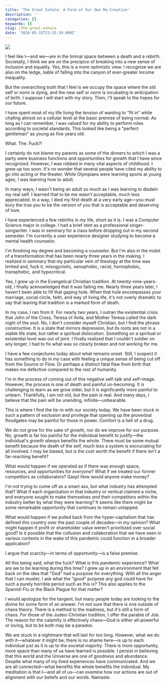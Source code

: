 ```yaml
---
title: 'The Great Exhale: A Form of Our Own Re-Creation'
description: ''
categories: []
keywords: []
slug: /the-great-exhale
date: '2020-05-15T23:35:39.000Z'
---
```


![](https://images.unsplash.com/photo-1461344577544-4e5dc9487184?ixlib=rb-1.2.1&q=80&fm=jpg&crop=entropy&cs=tinysrgb&w=2000&fit=max&ixid=eyJhcHBfaWQiOjExNzczfQ)

I feel like I—and we—are in the liminal space between a death and a rebirth. Societally, I think we are on the precipice of breaking into a new sense of inclusion and equality. Yes, this is a more optimistic view. I recognize we are also on the ledge, liable of falling into the canyon of ever-greater income inequality.

But the overarching truth that I feel is we occupy the space where the old self or norm is dying, and the new self or norm is incubating in anticipation of birth. I suppose I will start with my story. Then, I'll speak to the hopes for our future.

I have spent most of my life living the tension of wanting to "fit in" while chafing almost on a cellular level at the basic premise of being normal. As long as I can remember, I was valued for my ability to perform roles according to societal standards. This looked like being a "perfect gentleman" as young as five years old.

What. The. Fuck?!

I certainly do not blame my parents as some of the dinners to which I was a party were business functions and opportunities for growth that I have since recognized. However, I was robbed in many vital aspects of childhood. I grew up too soon. It's no wonder that several people have cited my ability to go into acting or the theater. While Olympians were learning sports at young ages, I was learning how to adult.

In many ways, I wasn't being an adult so much as I was learning to disdain my real self. I learned that to be me wasn't acceptable, much less appreciated. In a way, I died my first death at a very early age—you must bury the true you to be the version of you that is acceptable and deserving of love.

I have experienced a few rebirths in my life, short as it is. I was a Computer Science major in college. I had a brief stint as a professional singer-songwriter. I was in seminary for a class before dropping out in my second semester. I'm currently a user experience designer studying to become a mental health counselor.

I'm finishing my degree and becoming a counselor. But I'm also in the midst of a transformation that has been nearly three years in the making. I realized in seminary that my particular vein of theology at the time was limited and, fuck it, misogynistic, xenophobic, racist, homophobic, transphobic, and hypocritical.

Yes, I grew up in the Evangelical Christian tradition. At twenty-nine-years-old, I finally acknowledged that it was failing me. Nearly three years later, I haven't been able to fill that gaping hole. When that hole encompasses your marriage, social circle, faith, and way of living life, it's not overly dramatic to say that leaving that tradition is a marked form of death.

In my case, I ran from it. For nearly two years, I outran the existential crisis that John of the Cross, Teresa of Avila, and Mother Teresa called the dark night of the soul. No, I don't consider myself Christian, but I find the phrase constructive. It is a state that mirrors depression, but its roots are not in a stable life state, but rather a spiritual dislocation. Something on a spiritual or existential level was out of joint. I finally realized that I couldn't soldier on any longer; I had to fix what was so clearly broken and not working for me.

I have a few conjectures today about what remains unset. Still, I suspect it has something to do in my case with feeling a unique sense of being cut off from the Source or Flow. Or perhaps a distinct fatal flaw from birth that makes me defective compared to the rest of humanity.

I'm in the process of coming out of this negative self-talk and self-image. However, the process is one of death and painful un-becoming. It is challenging to learn as we grow older, but it is significantly more painful to unlearn. Thankfully, I am not old, but the pain is real. And many days, I believe that the pain will be unending, infinite—unbearable.

This is where I find the tie-in with our society today. We have been stuck in such a pattern of exclusion and privilege that opening up the proverbial floodgates may be painful for those in power. Comfort is a hell of a drug.

We do not grow for the sake of growth, nor do we improve for our purpose. No, growth is far too painful for the individual benefit to justify—the individual's growth *always* benefits the whole. There must be some mutual benefit because the death of the self, much less a system is excruciating for all involved. I may be biased, but is the cost worth the benefit if there isn't a far-reaching benefit?

What would happen if we operated as if there was enough space, resources, and opportunities for *everyone*? What if we treated our former competitors as collaborators? Gasp! How would anyone make money?

I'm not trying to come off as a smart ass, but what industry has attempted that? What if each organization in that industry or vertical claimed a niche, and everyone sought to make themselves *and* their competitors within the industry better by what they were learning? It seems like there might be some remarkable opportunity that continues to remain untapped.

What would happen if we pulled back from the hyper-capitalism that has defined this country over the past couple of decades—in my opinion? What might happen if profit or shareholder value weren't prioritized over social good? Is it possible that the collusion and collaboration that we have seen in various contexts in the wake of this pandemic could function in a broader application?

I argue that scarcity—in terms of opportunity—is a false premise.

All this being said, what the fuck? What is this pandemic experience? What are we to be learning during this time? I grew up in an environment that fell back on the idea that "God" had a purpose for everything. With all the anger that I can muster, I ask what the "good" purpose any god could have for such a purely horrible period such as this is? This also applies to the Spanish Flu or the Black Plague for that matter?

I would apologize for the tangent, but many people today are looking to the divine for some form of an answer. I'm not sure that there is one outside of chaos theory. There is a method to the madness, but it's still a form of chaos. For those of the Judeo-Christian tradition, I offer the parable of Job. The reason for the calamity is effectively chaos—God is either all-powerful or loving, but to be both may be a paradox.

We are stuck in a nightmare that will last for too long. However, what we do with it—whatever it might be; there is no shame here—is up to each individual just as it is up to the societal majority. There is more opportunity, more space than many of us have learned is possible. I persist in believing that this world and the Universe are one of goodness and abundance. Despite what many of my lived experiences have communicated. And we are all connected—what benefits the whole benefits the individual. My meditation is that I—and all of us—can examine how our actions are out of alignment with our beliefs and our words. Namaste.
